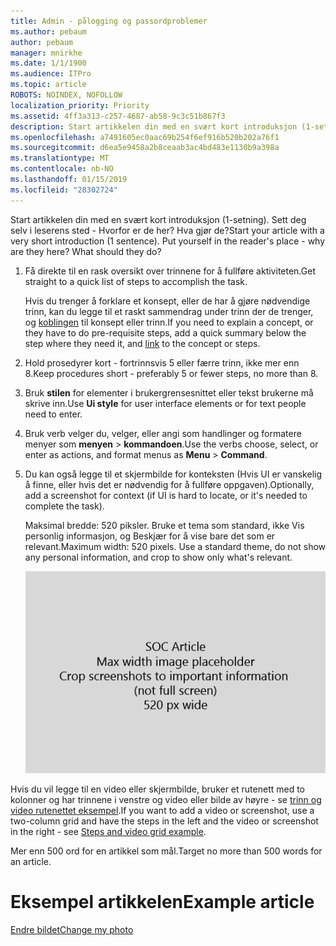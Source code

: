 ```yaml
---
title: Admin - pålogging og passordproblemer
ms.author: pebaum
author: pebaum
manager: mnirkhe
ms.date: 1/1/1900
ms.audience: ITPro
ms.topic: article
ROBOTS: NOINDEX, NOFOLLOW
localization_priority: Priority
ms.assetid: 4ff3a313-c257-4687-ab58-9c3c51b867f3
description: Start artikkelen din med en svært kort introduksjon (1-setning). Sett deg selv i leserens sted - Hvorfor er de her? Hva gjør de?
ms.openlocfilehash: a7491605ec0aac69b254f6ef916b520b202a76f1
ms.sourcegitcommit: d6ea5e9458a2b8ceaab3ac4bd483e1130b9a398a
ms.translationtype: MT
ms.contentlocale: nb-NO
ms.lasthandoff: 01/15/2019
ms.locfileid: "28302724"
---
```

<span data-ttu-id="f5107-p102">Start artikkelen din med en svært kort introduksjon (1-setning). Sett deg selv i leserens sted - Hvorfor er de her? Hva gjør de?</span><span class="sxs-lookup"><span data-stu-id="f5107-p102">Start your article with a very short introduction (1 sentence). Put yourself in the reader's place - why are they here? What should they do?</span></span> 
  
1. <span data-ttu-id="f5107-108">Få direkte til en rask oversikt over trinnene for å fullføre aktiviteten.</span><span class="sxs-lookup"><span data-stu-id="f5107-108">Get straight to a quick list of steps to accomplish the task.</span></span>
    
    <span data-ttu-id="f5107-109">Hvis du trenger å forklare et konsept, eller de har å gjøre nødvendige trinn, kan du legge til et raskt sammendrag under trinn der de trenger, og [koblingen](https://support.office.com/article/f37e7984-cf03-4fde-92d3-82970d7e241b.aspx) til konsept eller trinn.</span><span class="sxs-lookup"><span data-stu-id="f5107-109">If you need to explain a concept, or they have to do pre-requisite steps, add a quick summary below the step where they need it, and [link](https://support.office.com/article/f37e7984-cf03-4fde-92d3-82970d7e241b.aspx) to the concept or steps.</span></span> 
    
2. <span data-ttu-id="f5107-110">Hold prosedyrer kort - fortrinnsvis 5 eller færre trinn, ikke mer enn 8.</span><span class="sxs-lookup"><span data-stu-id="f5107-110">Keep procedures short - preferably 5 or fewer steps, no more than 8.</span></span>
    
3. <span data-ttu-id="f5107-111">Bruk **stilen** for elementer i brukergrensesnittet eller tekst brukerne må skrive inn.</span><span class="sxs-lookup"><span data-stu-id="f5107-111">Use **Ui style** for user interface elements or for text people need to enter.</span></span> 
    
4. <span data-ttu-id="f5107-112">Bruk verb velger du, velger, eller angi som handlinger og formatere menyer som **menyen** \> **kommandoen**.</span><span class="sxs-lookup"><span data-stu-id="f5107-112">Use the verbs choose, select, or enter as actions, and format menus as **Menu** \> **Command**.</span></span>
    
5. <span data-ttu-id="f5107-113">Du kan også legge til et skjermbilde for konteksten (Hvis UI er vanskelig å finne, eller hvis det er nødvendig for å fullføre oppgaven).</span><span class="sxs-lookup"><span data-stu-id="f5107-113">Optionally, add a screenshot for context (if UI is hard to locate, or it's needed to complete the task).</span></span>
    
    <span data-ttu-id="f5107-p103">Maksimal bredde: 520 piksler. Bruke et tema som standard, ikke Vis personlig informasjon, og Beskjær for å vise bare det som er relevant.</span><span class="sxs-lookup"><span data-stu-id="f5107-p103">Maximum width: 520 pixels. Use a standard theme, do not show any personal information, and crop to show only what's relevant.</span></span> 
    
    ![Plassholder - maksimale bredden for Orb artikkelen art er 520 piksler](media/7d43d3be-8658-4a5b-aa15-ed62a47a2b24.png)
  
<span data-ttu-id="f5107-117">Hvis du vil legge til en video eller skjermbilde, bruker et rutenett med to kolonner og har trinnene i venstre og video eller bilde av høyre - se [trinn og video rutenettet eksempel](https://support.office.com/article/14ce8e82-efa0-47f5-bb84-94f078db3dae.aspx).</span><span class="sxs-lookup"><span data-stu-id="f5107-117">If you want to add a video or screenshot, use a two-column grid and have the steps in the left and the video or screenshot in the right - see [Steps and video grid example](https://support.office.com/article/14ce8e82-efa0-47f5-bb84-94f078db3dae.aspx).</span></span> 
  
<span data-ttu-id="f5107-118">Mer enn 500 ord for en artikkel som mål.</span><span class="sxs-lookup"><span data-stu-id="f5107-118">Target no more than 500 words for an article.</span></span>
  
# <a name="example-article"></a><span data-ttu-id="f5107-119">Eksempel artikkelen</span><span class="sxs-lookup"><span data-stu-id="f5107-119">Example article</span></span>

[<span data-ttu-id="f5107-120">Endre bildet</span><span class="sxs-lookup"><span data-stu-id="f5107-120">Change my photo</span></span>](https://support.office.com/article/555376e0-1fca-49ba-8434-307a0525c767.aspx)
  

